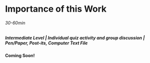# Importance of this Work

###### 30-60min

##### Intermediate Level | Individual quiz activity and group discussion | Pen/Paper, Post-its, Computer Text File

**Coming Soon!**
